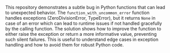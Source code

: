 This repository demonstrates a subtle bug in Python functions that can lead to unexpected behavior. The `function_with_uncommon_error` function handles exceptions (ZeroDivisionError, TypeError), but it returns `None` in case of an error which can lead to runtime issues if not handled gracefully by the calling function.  The solution shows how to improve the function to either raise the exception or return a more informative value, preventing such silent failures. This is useful to understand edge cases in exception handling and how to avoid them for robust Python code.
